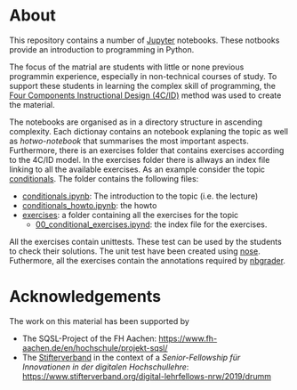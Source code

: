 # About
This repository contains a number of [Jupyter](https://jupyter.org/) notebooks. These notbooks
provide an introduction to programming in Python.

The focus of the matrial are students with 
little or none previous programmin experience, especially in non-technical courses of study. 
To support these students in learning the complex skill of programming, the
[Four Components Instructional Design (4C/ID)](http://www.tensteps.info/) method was used to create the material.

The notebooks are organised as in a directory structure in ascending complexity. Each dictionay contains an 
notebook explaning the topic as well as *hotwo-notebook* that summarises the most important aspects. 
Furthermore, there is an exercises folder that contains exercises according to the 4C/ID model. In the 
exercises folder there is allways an index file linking to all the available exercises. As an example consider the
topic [conditionals](/notebooks/30_conditionals). The folder contains the following files:

- [conditionals.ipynb](/notebooks/30_conditionals/conditionals.ipynb): The introduction to the topic (i.e. the lecture)
- [conditionals_howto.ipynb](/notebooks/30_conditionals/conditionals_howto.ipynb): the howto 
- [exercises](/notebooks/30_conditionals/exercises): a folder containing all the exercises for the topic
    - [00_conditional_exercises.ipynd](/notebooks/30_conditionals/exercises/00_conditional_exercises.ipynd): the index file for the exercises. 

All the exercises contain unittests. These test can be used by the students to check their solutions. The unit test have been created using 
[nose](https://nose.readthedocs.io/en/latest/). Futhermore, all the exercises contain the annotations required by 
[nbgrader](https://nbgrader.readthedocs.io/en/stable/).

# Acknowledgements 
The work on this material has been supported by 

- The SQSL-Project of the FH Aachen: https://www.fh-aachen.de/en/hochschule/projekt-sqsl/
- The [Stifterverband](https://www.stifterverband.org/) in the context of a *Senior-Fellowship für Innovationen in der digitalen Hochschullehre*: https://www.stifterverband.org/digital-lehrfellows-nrw/2019/drumm
